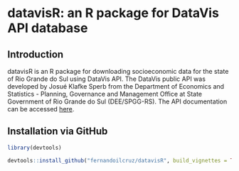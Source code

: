 # datavisR: an R package for DataVis API database

## Introduction

datavisR is an R package for downloading socioeconomic data for the state of Rio Grande do Sul using DataVis API.
 The DataVis public API was developed by Josué Klafke Sperb from the Department of Economics and Statistics - Planning, Governance and Management Office at State Government of Rio Grande do Sul (DEE/SPGG-RS). The API documentation can be accessed [here](https://dados.dee.rs.gov.br/api/).
 
 
## Installation via GitHub

```r
library(devtools)

devtools::install_github("fernandoilcruz/datavisR", build_vignettes = TRUE)
